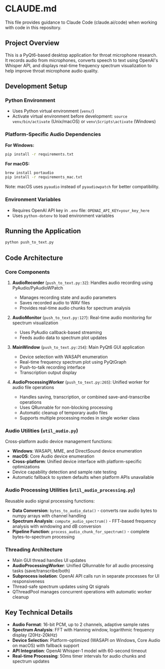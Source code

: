 # CLAUDE.md

This file provides guidance to Claude Code (claude.ai/code) when working with code in this repository.

## Project Overview

This is a PyQt6-based desktop application for throat microphone research. It records audio from microphones, converts speech to text using OpenAI's Whisper API, and displays real-time frequency spectrum visualization to help improve throat microphone audio quality.

## Development Setup

### Python Environment
- Uses Python virtual environment (`venv/`)
- Activate virtual environment before development: `source venv/bin/activate` (Unix/macOS) or `venv\Scripts\activate` (Windows)

### Platform-Specific Audio Dependencies

**For Windows:**
```bash
pip install -r requirements.txt
```

**For macOS:**
```bash
brew install portaudio
pip install -r requirements_mac.txt
```

Note: macOS uses `pyaudio` instead of `pyaudiowpatch` for better compatibility.

### Environment Variables
- Requires OpenAI API key in `.env` file: `OPENAI_API_KEY=your_key_here`
- Uses `python-dotenv` to load environment variables

## Running the Application

```bash
python push_to_text.py
```

## Code Architecture

### Core Components

1. **AudioRecorder** (`push_to_text.py:32`): Handles audio recording using PyAudio/PyAudioWPatch
   - Manages recording state and audio parameters
   - Saves recorded audio to WAV files
   - Provides real-time audio chunks for spectrum analysis

2. **AudioMonitor** (`push_to_text.py:127`): Real-time audio monitoring for spectrum visualization
   - Uses PyAudio callback-based streaming
   - Feeds audio data to spectrum plot updates

3. **MainWindow** (`push_to_text.py:254`): Main PyQt6 GUI application
   - Device selection with WASAPI enumeration
   - Real-time frequency spectrum plot using PyQtGraph
   - Push-to-talk recording interface
   - Transcription output display

4. **AudioProcessingWorker** (`push_to_text.py:265`): Unified worker for audio file operations
   - Handles saving, transcription, or combined save-and-transcribe operations
   - Uses QRunnable for non-blocking processing
   - Automatic cleanup of temporary audio files
   - Supports multiple processing modes in single worker class

### Audio Utilities (`util_audio.py`)
Cross-platform audio device management functions:
- **Windows**: WASAPI, MME, and DirectSound device enumeration
- **macOS**: Core Audio device enumeration  
- **Cross-platform**: Unified device interface with platform-specific optimizations
- Device capability detection and sample rate testing
- Automatic fallback to system defaults when platform APIs unavailable

### Audio Processing Utilities (`util_audio_processing.py`)
Reusable audio signal processing functions:
- **Data Conversion**: `bytes_to_audio_data()` - converts raw audio bytes to numpy arrays with channel handling
- **Spectrum Analysis**: `compute_audio_spectrum()` - FFT-based frequency analysis with windowing and dB conversion
- **Pipeline Function**: `process_audio_chunk_for_spectrum()` - complete bytes-to-spectrum processing

### Threading Architecture
- Main GUI thread handles UI updates
- **AudioProcessingWorker**: Unified QRunnable for all audio processing tasks (save/transcribe/both)
- **Subprocess isolation**: OpenAI API calls run in separate processes for UI responsiveness
- Thread-safe spectrum updates using Qt signals
- QThreadPool manages concurrent operations with automatic worker cleanup

## Key Technical Details

- **Audio Format**: 16-bit PCM, up to 2 channels, adaptive sample rates
- **Spectrum Analysis**: FFT with Hanning window, logarithmic frequency display (20Hz-20kHz)
- **Device Selection**: Platform-optimized (WASAPI on Windows, Core Audio on macOS) with fallback support
- **API Integration**: OpenAI Whisper-1 model with 60-second timeout
- **Real-time Processing**: 50ms timer intervals for audio chunks and spectrum updates